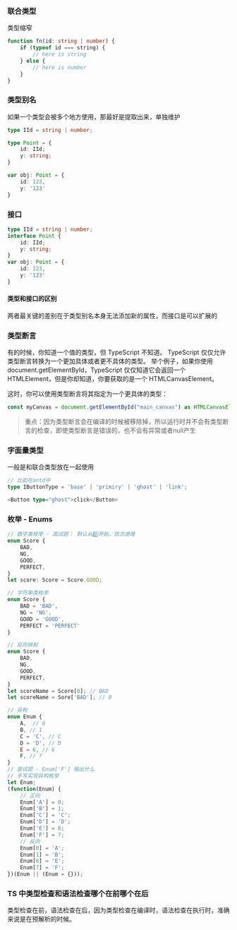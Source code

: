 ### 联合类型
类型缩窄
```ts
function fn(id: string | number) {
    if (typeof id === string) {
        // here is string
    } else {
        // here is number
    }
}
```

### 类型别名
如果一个类型会被多个地方使用，那最好是提取出来，单独维护
```ts
type IId = string | number;

type Point = {
    id: IId;
    y: string;
}

var obj: Point = {
    id: 123,
    y: '123'
}
```
### 接口
```ts
type IId = string | number;
interface Point {
    id: IId;
    y: string;
}
var obj: Point = {
    id: 123,
    y: '123'
}
```
#### 类型和接口的区别
两者最关键的差别在于类型别名本身无法添加新的属性，而接口是可以扩展的

### 类型断言
有的时候，你知道一个值的类型，但 TypeScript 不知道。
TypeScript 仅仅允许类型断言转换为一个更加具体或者更不具体的类型。
举个例子，如果你使用 document.getElementById，TypeScript 仅仅知道它会返回一个 HTMLElement，但是你却知道，你要获取的是一个 HTMLCanvasElement。

这时，你可以使用类型断言将其指定为一个更具体的类型：
```ts
const myCanvas = document.getElementById("main_canvas") as HTMLCanvasElement;
```
> 重点：因为类型断言会在编译的时候被移除掉，所以运行时并不会有类型断言的检查，即使类型断言是错误的，也不会有异常或者null产生

### 字面量类型
一般是和联合类型放在一起使用
```ts
// 比如在antd中
type IButtonType = 'base' | 'primiry' | 'ghost' | 'link';

<Button type="ghost">click</Button>
```

### 枚举 - Enums
```ts
// 数字类枚举 - 面试题： 默认从0️⃣开始，依次递增
enum Score {
    BAD,
    NG,
    GOOD,
    PERFECT,
}
let score: Score = Score.GOOD;

// 字符串类枚举
enum Score {
    BAD = 'BAD',
    NG = 'NG',
    GOOD = 'GOOD',
    PERFECT = 'PERFECT'
} 

// 反向映射
enum Score {
    BAD,
    NG,
    GOOD,
    PERFECT,
}
let scoreName = Score[0]; // BAD
let scoreName = Sore['BAD']; // 0

// 异构
enum Enum {
    A,  // 0
    B, // 1
    C = 'C', // C
    D = 'D', // D
    E = 6, // 6
    F, // 7
}
// 面试题 - Enum['F'] 输出什么
// 手写实现异构枚举
let Enum;
(function(Enum) {
    // 正向
    Enum['A'] = 0;
    Enum['B'] = 1;
    Enum['C'] = 'C';
    Enum['D'] = 'D';
    Enum['E'] = 6;
    Enum['F'] = 7;
    // 反向
    Enum[0] = 'A';
    Enum[1] = 'B';
    Enum[6] = 'E';
    Enum[7] = 'F';
})(Enum || (Enum = {}));
```

### TS 中类型检查和语法检查哪个在前哪个在后
类型检查在前，语法检查在后，因为类型检查在编译时，语法检查在执行时，准确来说是在预解析的时候。

